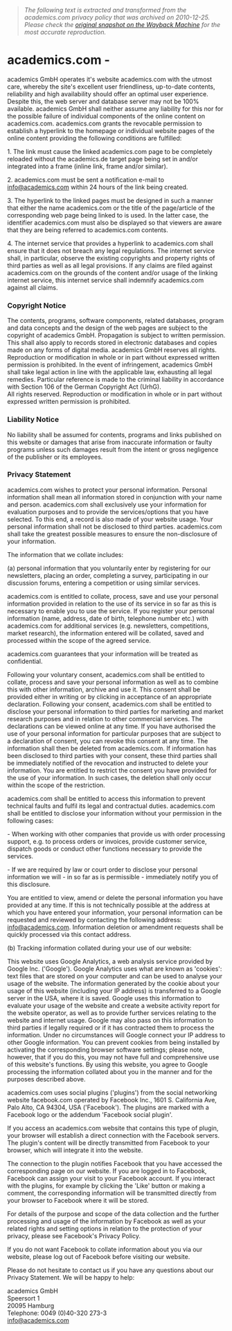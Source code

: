 > *The following text is extracted and transformed from the academics.com privacy policy that was archived on 2010-12-25. Please check the [original snapshot on the Wayback Machine](https://web.archive.org/web/20101225004702id_/http%3A//www.academics.com/science/privacy_policy_30406.html) for the most accurate reproduction.*

# academics.com -

academics GmbH operates it's website academics.com with the utmost care, whereby the site's excellent user friendliness, up-to-date contents, reliability and high availability should offer an optimal user experience. Despite this, the web server and database server may not be 100% available. academics GmbH shall neither assume any liability for this nor for the possible failure of individual components of the online content on academics.com. academics.com grants the revocable permission to establish a hyperlink to the homepage or individual website pages of the online content providing the following conditions are fulfilled: 

1\. The link must cause the linked academics.com page to be completely reloaded without the academics.de target page being set in and/or integrated into a frame (inline link, frame and/or similar). 

2\. academics.com must be sent a notification e-mail to info@academics.com within 24 hours of the link being created. 

3\. The hyperlink to the linked pages must be designed in such a manner that either the name academics.com or the title of the page/article of the corresponding web page being linked to is used. In the latter case, the identifier academics.com must also be displayed so that viewers are aware that they are being referred to academics.com contents. 

4\. The internet service that provides a hyperlink to academics.com shall ensure that it does not breach any legal regulations. The internet service shall, in particular, observe the existing copyrights and property rights of third parties as well as all legal provisions. If any claims are filed against academics.com on the grounds of the content and/or usage of the linking internet service, this internet service shall indemnify academics.com against all claims. 

### Copyright Notice

The contents, programs, software components, related databases, program and data concepts and the design of the web pages are subject to the copyright of academics GmbH. Propagation is subject to written permission. This shall also apply to records stored in electronic databases and copies made on any forms of digital media. academics GmbH reserves all rights. Reproduction or modification in whole or in part without expressed written permission is prohibited. In the event of infringement, academics GmbH shall take legal action in line with the applicable law, exhausting all legal remedies. Particular reference is made to the criminal liability in accordance with Section 106 of the German Copyright Act (UrhG).   
All rights reserved. Reproduction or modification in whole or in part without expressed written permission is prohibited. 

### Liability Notice

No liability shall be assumed for contents, programs and links published on this website or damages that arise from inaccurate information or faulty programs unless such damages result from the intent or gross negligence of the publisher or its employees. 

### Privacy Statement

academics.com wishes to protect your personal information. Personal information shall mean all information stored in conjunction with your name and person. academics.com shall exclusively use your information for evaluation purposes and to provide the services/options that you have selected. To this end, a record is also made of your website usage. Your personal information shall not be disclosed to third parties. academics.com shall take the greatest possible measures to ensure the non-disclosure of your information. 

The information that we collate includes: 

(a) personal information that you voluntarily enter by registering for our newsletters, placing an order, completing a survey, participating in our discussion forums, entering a competition or using similar services. 

academics.com is entitled to collate, process, save and use your personal information provided in relation to the use of its service in so far as this is necessary to enable you to use the service. If you register your personal information (name, address, date of birth, telephone number etc.) with academics.com for additional services (e.g. newsletters, competitions, market research), the information entered will be collated, saved and processed within the scope of the agreed service. 

academics.com guarantees that your information will be treated as confidential. 

Following your voluntary consent, academics.com shall be entitled to collate, process and save your personal information as well as to combine this with other information, archive and use it. This consent shall be provided either in writing or by clicking in acceptance of an appropriate declaration. Following your consent, academics.com shall be entitled to disclose your personal information to third parties for marketing and market research purposes and in relation to other commercial services. The declarations can be viewed online at any time. If you have authorised the use of your personal information for particular purposes that are subject to a declaration of consent, you can revoke this consent at any time. The information shall then be deleted from academics.com. If information has been disclosed to third parties with your consent, these third parties shall be immediately notified of the revocation and instructed to delete your information. You are entitled to restrict the consent you have provided for the use of your information. In such cases, the deletion shall only occur within the scope of the restriction. 

academics.com shall be entitled to access this information to prevent technical faults and fulfil its legal and contractual duties. academics.com shall be entitled to disclose your information without your permission in the following cases: 

\- When working with other companies that provide us with order processing support, e.g. to process orders or invoices, provide customer service, dispatch goods or conduct other functions necessary to provide the services. 

\- If we are required by law or court order to disclose your personal information we will - in so far as is permissible - immediately notify you of this disclosure. 

You are entitled to view, amend or delete the personal information you have provided at any time. If this is not technically possible at the address at which you have entered your information, your personal information can be requested and reviewed by contacting the following address: info@academics.com. Information deletion or amendment requests shall be quickly processed via this contact address. 

(b) Tracking information collated during your use of our website: 

This website uses Google Analytics, a web analysis service provided by Google Inc. ('Google'). Google Analytics uses what are known as 'cookies': text files that are stored on your computer and can be used to analyse your usage of the website. The information generated by the cookie about your usage of this website (including your IP address) is transferred to a Google server in the USA, where it is saved. Google uses this information to evaluate your usage of the website and create a website activity report for the website operator, as well as to provide further services relating to the website and internet usage. Google may also pass on this information to third parties if legally required or if it has contracted them to process the information. Under no circumstances will Google connect your IP address to other Google information. You can prevent cookies from being installed by activating the corresponding browser software settings; please note, however, that if you do this, you may not have full and comprehensive use of this website's functions. By using this website, you agree to Google processing the information collated about you in the manner and for the purposes described above. 

academics.com uses social plugins ('plugins') from the social networking website facebook.com operated by Facebook Inc., 1601 S. California Ave, Palo Alto, CA 94304, USA ('Facebook'). The plugins are marked with a Facebook logo or the addendum 'Facebook social plugin'. 

If you access an academics.com website that contains this type of plugin, your browser will establish a direct connection with the Facebook servers. The plugin's content will be directly transmitted from Facebook to your browser, which will integrate it into the website. 

The connection to the plugin notifies Facebook that you have accessed the corresponding page on our website. If you are logged in to Facebook, Facebook can assign your visit to your Facebook account. If you interact with the plugins, for example by clicking the 'Like' button or making a comment, the corresponding information will be transmitted directly from your browser to Facebook where it will be stored. 

For details of the purpose and scope of the data collection and the further processing and usage of the information by Facebook as well as your related rights and setting options in relation to the protection of your privacy, please see Facebook's Privacy Policy. 

If you do not want Facebook to collate information about you via our website, please log out of Facebook before visiting our website. 

Please do not hesitate to contact us if you have any questions about our Privacy Statement. We will be happy to help: 

academics GmbH   
Speersort 1   
20095 Hamburg   
Telephone: 0049 (0)40-320 273-3   
info@academics.com 
